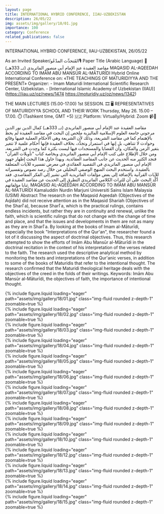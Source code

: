 ```yaml
---
layout: page
title: INTERNATIONAL HYBRID CONFERENCE, IIAU-UZBEKISTAN
description: 26/05/22
img: assets/img/gallery/18/01.jpg
importance: 100
category: Conference
related_publications: false
---
```


<p class="distill-post-title">INTERNATIONAL HYBRID CONFERENCE, IIAU-UZBEKISTAN, 26/05/22</p>

As an Invited Speaker/المُتحدِّث المدْعُو🎙️ Paper Title (Arabic Language) 📖 مقاصد العقيدة عند الإمام أبي منصور الماتريدي (تــ 333هــ) MAQASID AL-AQEEDAH ACCORDING TO IMᾹM ABU MANSŪR AL-MᾹTURĪDI Hybrid Online International Conference on: «THE TEACHINGS OF MATURIDIYYA AND THE PRESENT» Organizer: - Imam Maturidi International Scientific Research Center, Uzbekistan. - [International Islamic Academy of Uzbekistan (IIAU)](https://iiau.uz/oz/news/1474 https://moturidiy.uz/oz/news/1342)

THE MAIN LECTURES (15.00-17.00) 1st SESSION. 🎞️ 🖥️ REPRESENTATIVES OF MATURIDIYYA SCHOOL AND THEIR WORK Thursday, May 26. 15.00 – 17.00. ⏱️ (Tashkent time, GMT +5) 🇺🇿 Platform: Virtually/Hybrid: Zoom 📹📡

مقاصد العقيدة عند الإمام أبي منصور الماتريدي (تــ 333هــ) كمال الدين نور الدين مرجوني جامعة العلوم الإسلامية الماليزية ملخص إن البحث في مقاصد العقيدة لم يحظ بالإهتمام كما في مقاصد الشريعة، وذلك لأن الشريعة وهي الأحكام العملية ففيها وقائع وحوادث لا تتناهي، بل إنها في استمرار وتجدُّد، بخلاف العقيدة فإنها أحكام علمية لا تتغير بتغير الزمن والمكان، وأن القضايا والمستجدات فيها ليست بكثرة كما وجِدت في الشريعة. ومن خلال الإطلاع على كتب الإمام أبي منصور الماتريدي وبخاصة كتاب "تأويلات القرآن" فنجد الكثير منه الحديث عن جانب المقاصد العقائدية. وبهذا حاول هذا البحث إظهار جهود الإمام أبي منصور الماتريدي في التقصيد العقائدي في معرض تفسيره للآيات المتعلقة بالعقيدة. واستخدم البحث المنهج الوصفي التحليلي من خلال رصد نصوص وتفسيراته للآيات القرآنية بالإضافة إلى بعض مؤلفات الماتريدية التي تشير إلى الفكر المقاصدي. فقد أكَّد البحث على أن للتراث الكلامي الماتريدي التطرق إلى الحديث عن مقاصد العقيدة في ثنايا مؤلفاتهم. MAQASID AL-AQEEDAH ACCORDING TO IMᾹM ABU MANSŪR AL-MᾹTURĪDI Kamaluddin Nurdin Marjuni Universiti Sains Islam Malaysia (USIM) Abstract The research on the Maqasid Aqeedah (Objectives of the Aqīdah) did not receive attention as in the Maqasid Shariah (Objectives of the Sharī ͨa), because Sharī ͨa, which is the practical rulings, contains endless incidents, but rather they are in continuity and renewal, unlike the faith, which is scientific rulings that do not change with the change of time and place, and that the issues and developments in them are not as many as they are in Sharī ͨa. By looking at the books of Imam al-Māturīdi, especially the book "Interpretations of the Qur'an", the researcher found a lot of it discussing the aspect of doctrinal objectives. Thus, this research attempted to show the efforts of Imām Abu Mansūr al-Māturīdi in the doctrinal recitation in the context of his interpretation of the verses related to the faith. The research used the descriptive analytical method by monitoring the texts and interpretations of the Qur'anic verses, in addition to some of the books of Maturidis that refer to the intentional thought. The research confirmed that the Maturidi theological heritage deals with the objectives of the creed in the folds of their writings. Keywords: Imām Abu Mansūr al-Māturīdi, the objectives of faith, the importance of intentional thought.

<div class="row mt-3">
    <div class="col-sm mt-3 mt-md-0">
        {% include figure.liquid loading="eager" path="assets/img/gallery/18/01.jpg" class="img-fluid rounded z-depth-1" zoomable=true %}
    </div>
    <div class="col-sm mt-3 mt-md-0">
        {% include figure.liquid loading="eager" path="assets/img/gallery/18/02.jpg" class="img-fluid rounded z-depth-1" zoomable=true %}
    </div>
    <div class="col-sm mt-3 mt-md-0">
        {% include figure.liquid loading="eager" path="assets/img/gallery/18/03.jpg" class="img-fluid rounded z-depth-1" zoomable=true %}
    </div>
</div>
<div class="row mt-3">
    <div class="col-sm mt-3 mt-md-0">
        {% include figure.liquid loading="eager" path="assets/img/gallery/18/04.jpg" class="img-fluid rounded z-depth-1" zoomable=true %}
    </div>
    <div class="col-sm mt-3 mt-md-0">
        {% include figure.liquid loading="eager" path="assets/img/gallery/18/05.jpg" class="img-fluid rounded z-depth-1" zoomable=true %}
    </div>
    <div class="col-sm mt-3 mt-md-0">
        {% include figure.liquid loading="eager" path="assets/img/gallery/18/06.jpg" class="img-fluid rounded z-depth-1" zoomable=true %}
    </div>
</div>
<div class="row mt-3">
    <div class="col-sm mt-3 mt-md-0">
        {% include figure.liquid loading="eager" path="assets/img/gallery/18/07.jpg" class="img-fluid rounded z-depth-1" zoomable=true %}
    </div>
    <div class="col-sm mt-3 mt-md-0">
        {% include figure.liquid loading="eager" path="assets/img/gallery/18/08.jpg" class="img-fluid rounded z-depth-1" zoomable=true %}
    </div>
    <div class="col-sm mt-3 mt-md-0">
        {% include figure.liquid loading="eager" path="assets/img/gallery/18/09.jpg" class="img-fluid rounded z-depth-1" zoomable=true %}
    </div>
</div>
<div class="row mt-3">
    <div class="col-sm mt-3 mt-md-0">
        {% include figure.liquid loading="eager" path="assets/img/gallery/18/10.jpg" class="img-fluid rounded z-depth-1" zoomable=true %}
    </div>
    <div class="col-sm mt-3 mt-md-0">
        {% include figure.liquid loading="eager" path="assets/img/gallery/18/12.jpg" class="img-fluid rounded z-depth-1" zoomable=true %}
    </div>
    <div class="col-sm mt-3 mt-md-0">
        {% include figure.liquid loading="eager" path="assets/img/gallery/18/13.jpg" class="img-fluid rounded z-depth-1" zoomable=true %}
    </div>
</div>
<div class="row mt-3">
    <div class="col-sm mt-3 mt-md-0">
        {% include figure.liquid loading="eager" path="assets/img/gallery/18/14.jpg" class="img-fluid rounded z-depth-1" zoomable=true %}
    </div>
    <div class="col-sm mt-3 mt-md-0">
        {% include figure.liquid loading="eager" path="assets/img/gallery/18/15.jpg" class="img-fluid rounded z-depth-1" zoomable=true %}
    </div>
</div>
